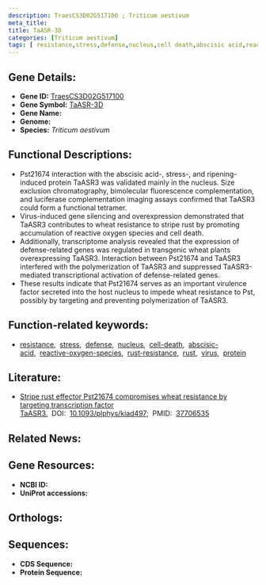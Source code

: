 ```yaml
---
description: TraesCS3D02G517100 ; Triticum aestivum
meta_title:
title: TaASR-3D
categories: [Triticum aestivum]
tags: [ resistance,stress,defense,nucleus,cell death,abscisic acid,reactive oxygen species,rust resistance,rust,virus,protein ]
---
```


## Gene Details:
- **Gene ID:** [TraesCS3D02G517100]()
- **Gene Symbol:** <u>TaASR-3D</u>
- **Gene Name:** 
- **Genome:** []()
- **Species:** *Triticum aestivum*

## Functional Descriptions:
   - Pst21674 interaction with the abscisic acid-, stress-, and ripening-induced protein TaASR3 was validated mainly in the nucleus. Size exclusion chromatography, bimolecular fluorescence complementation, and luciferase complementation imaging assays confirmed that TaASR3 could form a functional tetramer.
   - Virus-induced gene silencing and overexpression demonstrated that TaASR3 contributes to wheat resistance to stripe rust by promoting accumulation of reactive oxygen species and cell death.
   - Additionally, transcriptome analysis revealed that the expression of defense-related genes was regulated in transgenic wheat plants overexpressing TaASR3. Interaction between Pst21674 and TaASR3 interfered with the polymerization of TaASR3 and suppressed TaASR3-mediated transcriptional activation of defense-related genes.
   - These results indicate that Pst21674 serves as an important virulence factor secreted into the host nucleus to impede wheat resistance to Pst, possibly by targeting and preventing polymerization of TaASR3.

## Function-related keywords:
   - [resistance](/tags/resistance/),&nbsp;&nbsp;[stress](/tags/stress/),&nbsp;&nbsp;[defense](/tags/defense/),&nbsp;&nbsp;[nucleus](/tags/nucleus/),&nbsp;&nbsp;[cell-death](/tags/cell-death/),&nbsp;&nbsp;[abscisic-acid](/tags/abscisic-acid/),&nbsp;&nbsp;[reactive-oxygen-species](/tags/reactive-oxygen-species/),&nbsp;&nbsp;[rust-resistance](/tags/rust-resistance/),&nbsp;&nbsp;[rust](/tags/rust/),&nbsp;&nbsp;[virus](/tags/virus/),&nbsp;&nbsp;[protein](/tags/protein/)

## Literature:
   - [Stripe rust effector Pst21674 compromises wheat resistance by targeting transcription factor TaASR3.](https://doi.org/10.1093/plphys/kiad497)&nbsp;&nbsp;DOI:&nbsp;&nbsp;[10.1093/plphys/kiad497](https://doi.org/10.1093/plphys/kiad497);&nbsp;&nbsp;PMID:&nbsp;&nbsp;[37706535](https://pubmed.ncbi.nlm.nih.gov/37706535/)

## Related News:

## Gene Resources:
- **NCBI ID:**  [](https://www.ncbi.nlm.nih.gov/gene/?term=)
- **UniProt accessions:**  [](https://www.uniprot.org/uniprotkb//entry)

## Orthologs:

## Sequences:
- **CDS Sequence:**
- **Protein Sequence:**

